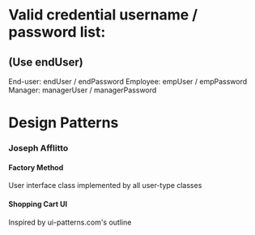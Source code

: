  <h1>Valid credential username / password list:</h1>
<h2>(Use endUser)</h2>
    End-user: endUser / endPassword
    Employee: empUser / empPassword
    Manager: managerUser / managerPassword

<h1>Design Patterns</h1>
<h3>Joseph Afflitto</h3>
<h4>Factory Method</h4>
User interface class implemented by all user-type classes
<h4>Shopping Cart UI</h4>
Inspired by ui-patterns.com's outline